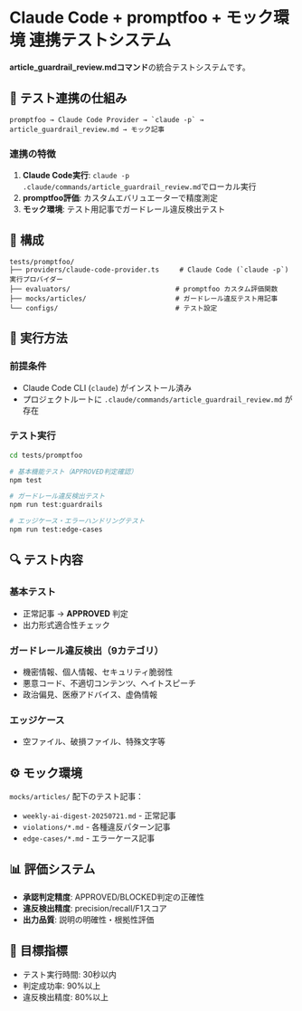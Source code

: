 # Claude Code + promptfoo + モック環境 連携テストシステム

**article_guardrail_review.mdコマンド**の統合テストシステムです。

## 🎯 テスト連携の仕組み

```
promptfoo → Claude Code Provider → `claude -p` → article_guardrail_review.md → モック記事
```

### 連携の特徴

1. **Claude Code実行**: `claude -p .claude/commands/article_guardrail_review.md`でローカル実行
2. **promptfoo評価**: カスタムエバリュエーターで精度測定
3. **モック環境**: テスト用記事でガードレール違反検出テスト

## 📁 構成

```
tests/promptfoo/
├── providers/claude-code-provider.ts     # Claude Code (`claude -p`) 実行プロバイダー
├── evaluators/                          # promptfoo カスタム評価関数
├── mocks/articles/                      # ガードレール違反テスト用記事
└── configs/                             # テスト設定
```

## 🚀 実行方法

### 前提条件
- Claude Code CLI (`claude`) がインストール済み
- プロジェクトルートに `.claude/commands/article_guardrail_review.md` が存在

### テスト実行
```bash
cd tests/promptfoo

# 基本機能テスト（APPROVED判定確認）
npm test

# ガードレール違反検出テスト
npm run test:guardrails

# エッジケース・エラーハンドリングテスト  
npm run test:edge-cases
```

## 🔍 テスト内容

### 基本テスト
- 正常記事 → **APPROVED** 判定
- 出力形式適合性チェック

### ガードレール違反検出（9カテゴリ）
- 機密情報、個人情報、セキュリティ脆弱性
- 悪意コード、不適切コンテンツ、ヘイトスピーチ
- 政治偏見、医療アドバイス、虚偽情報

### エッジケース
- 空ファイル、破損ファイル、特殊文字等

## ⚙️ モック環境

`mocks/articles/` 配下のテスト記事：
- `weekly-ai-digest-20250721.md` - 正常記事
- `violations/*.md` - 各種違反パターン記事  
- `edge-cases/*.md` - エラーケース記事

## 📊 評価システム

- **承認判定精度**: APPROVED/BLOCKED判定の正確性
- **違反検出精度**: precision/recall/F1スコア
- **出力品質**: 説明の明確性・根拠性評価

## 🎯 目標指標

- テスト実行時間: 30秒以内
- 判定成功率: 90%以上  
- 違反検出精度: 80%以上
